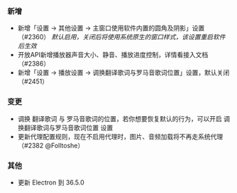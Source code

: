 ### 新增

- 新增「设置 → 其他设置 → 主窗口使用软件内置的圆角及阴影」设置（#2360）
  *默认启用，关闭后将使用系统原生的窗口样式，该设置重启软件后生效*
- 开放API新增播放器声音大小、静音、播放进度控制，详情看接入文档（#2386）
- 新增「设置 → 播放设置 → 调换翻译歌词与罗马音歌词位置」设置，默认关闭（#2451）

### 变更

- 调换 翻译歌词 与 罗马音歌词的位置，若你想要恢复默认的行为，可以开启 调换翻译歌词与罗马音歌词位置 设置
- 更新代理配置规则，现在不启用代理时，图片、音频加载将不再走系统代理（#2382 @Folltoshe）

### 其他

- 更新 Electron 到 36.5.0
